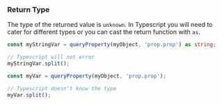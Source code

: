 
### Return Type
The type of the returned value is `unknown`.
In Typescript you will need to cater for different types or you can cast the return function with `as`.

```ts
const myStringVar = queryProperty(myObject, 'prop.prop') as string;

// Typescript will not error
myStringVar.split();

const myVar = queryProperty(myObject, 'prop.prop');

// Typescript doesn't know the type
myVar.split();
```